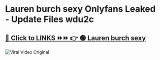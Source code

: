 
 # Lauren burch sexy Onlyfans Leaked - Update Files wdu2c

## <h2><a href="https://clipsfans.com/Lauren_burch_sexy&ref=git">🔗 Click to LINKS ⏩⏩ 👉 🟢 Lauren burch sexy </a></h2>

<a href="https://clipsfans.com/Lauren_burch_sexy&ref=git" rel="nofollow" data-target="animated-image.originalLink"><img src="https://i.ibb.co.com/xMMVF88/686577567.gif" alt="Viral Video Original" style="max-width: 100%; display: inline-block;" data-target="animated-image.originalImage"></a>

